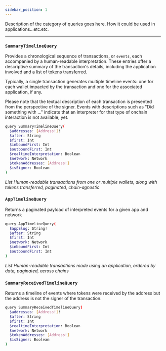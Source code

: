 ```yaml
---
sidebar_position: 1
---
```


Description of the category of queries goes here. How it could be used in applications...etc.etc.

---
### `SummaryTimelineQuery`

Provides a chronological sequence of transactions, or `events`, each accompanied by a human-readable interpretation. These entries offer a descriptive summary of the transaction's details, including the application involved and a list of tokens transferred.

Typically, a single transaction generates multiple timeline events: one for each wallet impacted by the transaction and one for the associated application, if any.

Please note that the textual description of each transaction is presented from the perspective of the signer. Events with descriptions such as "Did something with …" indicate that an interpreter for that type of onchain interaction is not available, yet.


```sh
query SummaryTimelineQuery(
  $addresses: [Address!]!
  $after: String
  $first: Int
  $inboundFirst: Int
  $outboundFirst: Int
  $realtimeInterpretation: Boolean
  $network: Network
  $tokenAddresses: [Address!]
  $isSigner: Boolean
)
```
*List Human-readable transactions from one or multiple wallets, along with tokens transferred, paginated, chain-agnostic*


### `AppTimelineQuery`

Returns a paginated payload of interpreted events for a given app and network


```sh
query AppTimelineQuery(
  $appSlug: String!
  $after: String
  $first: Int
  $network: Network
  $inboundFirst: Int
  $outboundFirst: Int
)
```
*List Human-readable transactions made using an application, ordered by date, paginated, across chains*


### `SummaryReceivedTimelineQuery`

Returns a timeline of events where tokens were received by the address but the address is not the signer of the transaction.

```sh
query SummaryReceivedTimelineQuery(
  $addresses: [Address!]!
  $after: String
  $first: Int
  $realtimeInterpretation: Boolean
  $network: Network
  $tokenAddresses: [Address!]
  $isSigner: Boolean
) 
```